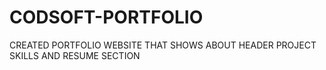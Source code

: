 # CODSOFT-PORTFOLIO
CREATED PORTFOLIO WEBSITE THAT SHOWS ABOUT HEADER  PROJECT SKILLS AND RESUME SECTION
